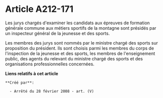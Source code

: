 # Article A212-171

Les jurys chargés d'examiner les candidats aux épreuves de formation générale commune aux métiers sportifs de la montagne
sont présidés par un inspecteur général de la jeunesse et des sports.

Les membres des jurys sont nommés par le ministre chargé des sports sur proposition du président. Ils sont choisis parmi les
membres du corps de l'inspection de la jeunesse et des sports, les membres de l'enseignement public, des agents du relevant
du ministre chargé des sports et des organisations professionnelles concernées.

**Liens relatifs à cet article**

	**Créé par**:

	  - Arrêté du 28 février 2008 - art. (V)
